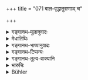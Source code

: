 +++
title = "071 बाल-वृद्धातुराणाञ् च"

+++

<details><summary>गङ्गानथ-मूलानुवादः</summary>

In the event of minors, aged and diseased persons deposing falsely in their evidence, the Judge should make up his mind regarding the speech being irregular; so also in the case of men with disordered minds.—(71)
</details>

<details><summary>मेधातिथिः</summary>

अयम् अस्यार्थः । नेहात्यन्ताप्राप्तनिबद्धभ्रान्तबुद्धयो बालादयो गृह्यन्ते येनारभ्यो ऽर्थ उपदिष्टः स्यात् । किं तु ये शक्नुवन्त्य् अवधारयितुं न चातिस्थिरचेतसस् तेभ्यः अनुज्ञायन्ते । तेषां वचनम् अनुमानेन परीक्ष्यम् । यदि संबद्धं वदन्ति न च खलन्ति न शङ्क्यमानदोषेण केनचित् संगतास् ततः प्रमाणं । तद् आह तेषां **मृषा वदताम् अस्थिरां वाचं जानीयात्** । एतद् उक्तं भवति । वाचो ऽस्थैर्येण मृषात्वं निश्चिनुयात् । तत्र वाचो ऽस्थैर्यं पदानाम् इतरेतरम् असंगतिः, अस्फुटापरिपूर्णाक्षरत्वं च । एतच् च बालादीनाम् अवस्थोपलक्षणार्थम् । ये च वयसा व्याधिना वाप्य् अवस्थाम् इयतीं गता यद् अन्यद् विवक्षन्तो ऽन्यद् उच्चारयन्ति तच् चाव्यक्तं न ते साक्षिणः । एतत् प्रत्यक्षवेद्यम् असाक्षित्वकारणम् । अन्यत् तु रागद्वेषधनलोभादिसाधारणम् अनुमानतः परीक्ष्यम् । तच् चोक्तम् एव । **उत्सिक्तचेतसः** प्रकृत्यैवोपप्लुता अधीरधियः ॥ ८.७१ ॥
</details>

<details><summary>गङ्गानथ-भाष्यानुवादः</summary>

The meaning of this is as follows:—

The present verse is not meant to admit such minors and others as are either in absolute bondage or with disordered minds,—and hence entirely inadmissible. If it did so, it would be laying down something wholly new. The persons indicated by this as admissible are, in fact, those who are capable of understanding things, but whose minds are not quite steady. And what is meant is that the words of such persons should be fully examined with the help of reasonings, and they should be admitted as reliable only if it is found that they speak coherently and are not tainted with any suspicious signs of corruption. This is what is meant by the words—*In the event of their deposing falsely the judge should make up his mind regarding the speech being irregular*. That is to say, the falsity of the deposition should be deduced from its
*irregularity*;—this ‘*irregularity*’ consisting in the *incoherence of
the statements* and *the absence of explicitness and clear utterance*.

All this is meant to indicate the condition of the minor and other persons; the meaning being that those who have been reduced, either by age or by disease, to a condition in which desiring to say one thing they utter something quite different, and that also indistinctly, should not be made witnesses. This ground for inadmissibility as witness can always be ascertained by direct perception; the other grounds,—such as the presence of love or hatred or avarice and so forth,—can be found out only by investigation; as has been already declared.

‘*So also* *in the cate* *of* *men with disordered minds*,’—*i.e*., those who are inherently of unsound mind.—(71)
</details>

<details><summary>गङ्गानथ-टिप्पन्यः</summary>

Nandana is misrepresented by Hopkins.

This verse is quoted in *Smṛticandrikā* (Vyavahāra, p. 196), which explains ‘*Utsiktamanasām*’ as ‘impatient’;—and in *Kṛtyakalpataru* (32b).
</details>

<details><summary>गङ्गानथ-तुल्य-वाक्यानि</summary>

**(verses 8.70-72)**

See Comparative notes for [Verse 8.70].
</details>

<details><summary>भारुचिः</summary>

केन । सत्यानृतवचनविभागार्थेनानुमानेन, उक्तं च "बाह्यैर् विभावयेल् लिङ्गैः" इत्यादि, "यथा नयत्य् असृक्पातैः" इति च । एवं चानुमानोपदेश इदमर्थो भवति । यदि यथोक्तानां साक्षिणाम् असंभवे साहसादिषु प्रतिषिद्धा अपि साक्षिणो भवन्त्य् अनुमानेन विशोध्यन्ते, अप्रतिषिद्धाश् च कदाचित् । एवं च सति —
</details>

<details><summary>Bühler</summary>

071	But the (judge) should consider the evidence of infants, aged and diseased men, who (are apt to) speak untruly, as untrustworthy, likewise that of men with disordered minds.
</details>
